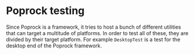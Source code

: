 # Poprock testing

Since Poprock is a framework, it tries to host a bunch of different utilities
that can target a multitude of platforms. In order to test all of these, they
are divided by their target platform. For example `DesktopTest` is a test for
the desktop end of the Poprock framework.